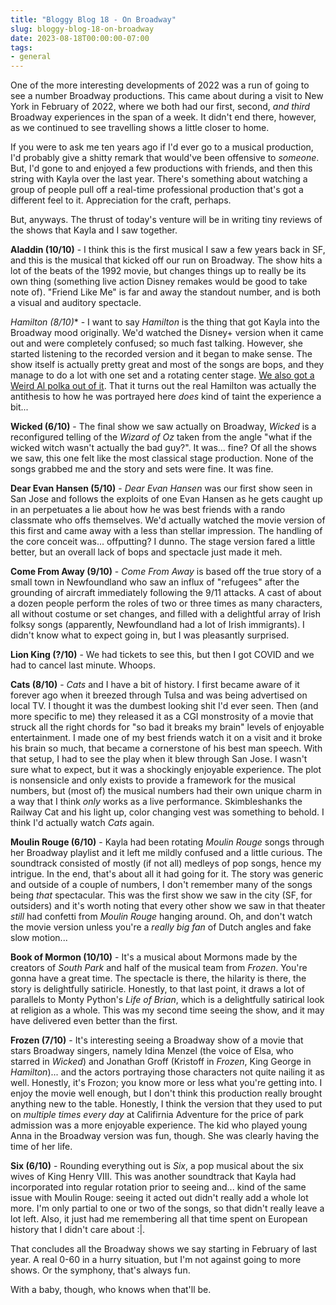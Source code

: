 ```yaml
---
title: "Bloggy Blog 18 - On Broadway"
slug: bloggy-blog-18-on-broadway
date: 2023-08-18T00:00:00-07:00
tags:
- general
---
```

One of the more interesting developments of 2022 was a run of going to see a number Broadway productions. This came about during a visit to New York in February of 2022, where we both had our first, second, _and third_ Broadway experiences in the span of a week. It didn't end there, however, as we continued to see travelling shows a little closer to home.

If you were to ask me ten years ago if I'd ever go to a musical production, I'd probably give a shitty remark that would've been offensive to _someone_. But, I'd gone to and enjoyed a few productions with friends, and then this string with Kayla over the last year. There's something about watching a group of people pull off a real-time professional production that's got a different feel to it. Appreciation for the craft, perhaps.

But, anyways. The thrust of today's venture will be in writing tiny reviews of the shows that Kayla and I saw together.

**Aladdin (10/10)** - I think this is the first musical I saw a few years back in SF, and this is the musical that kicked off our run on Broadway. The show hits a lot of the beats of the 1992 movie, but changes things up to really be its own thing (something live action Disney remakes would be good to take note of). "Friend Like Me" is far and away the standout number, and is both a visual and auditory spectacle.

**Hamilton (8/10*)** - I want to say _Hamilton_ is the thing that got Kayla into the Broadway mood originally. We'd watched the Disney+ version when it came out and were completely confused; so much fast talking. However, she started listening to the recorded version and it began to make sense. The show itself is actually pretty great and most of the songs are bops, and they manage to do a lot with one set and a rotating center stage. [We also got a Weird Al polka out of it](https://www.youtube.com/watch?v=oNEdEDbhTQw). That it turns out the real Hamilton was actually the antithesis to how he was portrayed here _does_ kind of taint the experience a bit...

**Wicked (6/10)** - The final show we saw actually on Broadway, _Wicked_ is a reconfigured telling of the _Wizard of Oz_ taken from the angle "what if the wicked witch wasn't actually the bad guy?". It was... fine? Of all the shows we saw, this one felt like the most classical stage production. None of the songs grabbed me and the story and sets were fine. It was fine.

**Dear Evan Hansen (5/10)** - _Dear Evan Hansen_ was our first show seen in San Jose and follows the exploits of one Evan Hansen as he gets caught up in an perpetuates a lie about how he was best friends with a rando classmate who offs themselves. We'd actually watched the movie version of this first and came away with a less than stellar impression. The handling of the core conceit was... offputting? I dunno. The stage version fared a little better, but an overall lack of bops and spectacle just made it meh.

**Come From Away (9/10)** - _Come From Away_ is based off the true story of a small town in Newfoundland who saw an influx of "refugees" after the grounding of aircraft immediately following the 9/11 attacks. A cast of about a dozen people perform the roles of two or three times as many characters, all without costume or set changes, and filled with a delightful array of Irish folksy songs (apparently, Newfoundland had a lot of Irish immigrants). I didn't know what to expect going in, but I was pleasantly surprised.

**Lion King (?/10)** - We had tickets to see this, but then I got COVID and we had to cancel last minute. Whoops.

**Cats (8/10)** - _Cats_ and I have a bit of history. I first became aware of it forever ago when it breezed through Tulsa and was being advertised on local TV. I thought it was the dumbest looking shit I'd ever seen. Then (and more specific to me) they released it as a CGI monstrosity of a movie that struck all the right chords for "so bad it breaks my brain" levels of enjoyable entertainment. I made one of my best friends watch it on a visit and it broke his brain so much, that became a cornerstone of his best man speech. With that setup, I had to see the play when it blew through San Jose. I wasn't sure what to expect, but it was a shockingly enjoyable experience. The plot is nonsensicle and only exists to provide a framework for the musical numbers, but (most of) the musical numbers had their own unique charm in a way that I think _only_ works as a live performance. Skimbleshanks the Railway Cat and his light up, color changing vest was something to behold. I think I'd actually watch _Cats_ again.

**Moulin Rouge (6/10)** - Kayla had been rotating _Moulin Rouge_ songs through her Broadway playlist and it left me mildly confused and a little curious. The soundtrack consisted of mostly (if not all) medleys of pop songs, hence my intrigue. In the end, that's about all it had going for it. The story was generic and outside of a couple of numbers, I don't remember many of the songs being _that_ spectacular. This was the first show we saw in the city (SF, for outsiders) and it's worth noting that every other show we saw in that theater _still_ had confetti from _Moulin Rouge_ hanging around. Oh, and don't watch the movie version unless you're a _really big fan_ of Dutch angles and fake slow motion...

**Book of Mormon (10/10)** - It's a musical about Mormons made by the creators of _South Park_ and half of the musical team from _Frozen_. You're gonna have a great time. The spectacle is there, the hilarity is there, the story is delightfully satiricle. Honestly, to that last point, it draws a lot of parallels to Monty Python's _Life of Brian_, which is a delightfully satirical look at religion as a whole. This was my second time seeing the show, and it may have delivered even better than the first.

**Frozen (7/10)** - It's interesting seeing a Broadway show of a movie that stars Broadway singers, namely Idina Menzel (the voice of Elsa, who starred in _Wicked_) and Jonathan Groff (Kristoff in _Frozen_, King George in _Hamilton_)... and the actors portraying those characters not quite nailing it as well. Honestly, it's Frozon; you know more or less what you're getting into. I enjoy the movie well enough, but I don't think this production really brought anything new to the table. Honestly, I think the version that they used to put on _multiple times every day_ at Califirnia Adventure for the price of park admission was a more enjoyable experience. The kid who played young Anna in the Broadway version was fun, though. She was clearly having the time of her life.

**Six (6/10)** - Rounding everything out is _Six_, a pop musical about the six wives of King Henry VIII. This was another soundtrack that Kayla had incorporated into regular rotation prior to seeing and... kind of the same issue with Moulin Rouge: seeing it acted out didn't really add a whole lot more. I'm only partial to one or two of the songs, so that didn't really leave a lot left. Also, it just had me remembering all that time spent on European history that I didn't care about :|.

That concludes all the Broadway shows we say starting in February of last year. A real 0-60 in a hurry situation, but I'm not against going to more shows. Or the symphony, that's always fun.

With a baby, though, who knows when that'll be.
